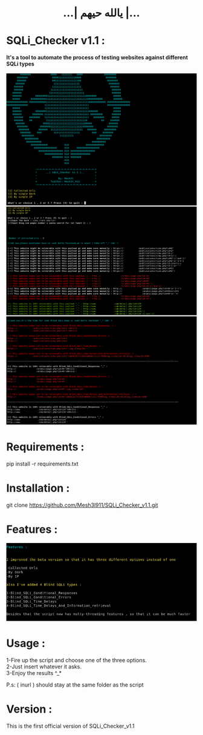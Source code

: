 # <center>...| يالله حيهم |...</center>

# SQLi_Checker v1.1 :
<b>It's a tool to automate the process of testing websites against different SQLi types</b><br>
<br>
![](pic.png)  <br>
![](pic1.png) 
![](pic2.png) 
<br>

# Requirements :

pip install -r requirements.txt

# Installation :
git clone https://github.com/Mesh3l911/SQLi_Checker_v1.1.git
<br>

# Features :<br>
![](Features.png)
<br>
# Usage :

1-Fire up the script and choose one of the three options.<br>
2-Just insert whatever it asks.<br>
3-Enjoy the results ^_*<br>

P.s: ( inurl ) should stay at the same folder as the script
<br>
# Version :

This is the first official version of SQLi_Checker_v1.1

